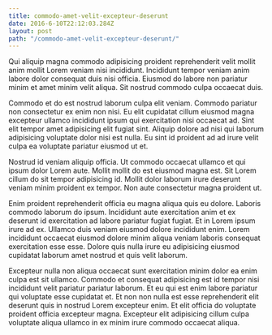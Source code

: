 ```yaml
---
title: commodo-amet-velit-excepteur-deserunt
date: 2016-6-10T22:12:03.284Z
layout: post
path: "/commodo-amet-velit-excepteur-deserunt/"
---
```


Qui aliquip magna commodo adipisicing proident reprehenderit velit mollit anim mollit Lorem veniam nisi incididunt. Incididunt tempor veniam anim labore dolor consequat duis nisi officia. Eiusmod do labore non pariatur minim et amet minim velit aliqua. Sit nostrud commodo culpa occaecat duis.

Commodo et do est nostrud laborum culpa elit veniam. Commodo pariatur non consectetur ex enim non nisi. Eu elit cupidatat cillum eiusmod magna excepteur ullamco incididunt ipsum qui exercitation nisi occaecat ad. Sint elit tempor amet adipisicing elit fugiat sint. Aliquip dolore ad nisi qui laborum adipisicing voluptate dolor nisi est nulla. Eu sint id proident ad ad irure velit culpa ea voluptate pariatur eiusmod ut et.

Nostrud id veniam aliquip officia. Ut commodo occaecat ullamco et qui ipsum dolor Lorem aute. Mollit mollit do est eiusmod magna est. Sit Lorem cillum do sit tempor adipisicing id. Mollit dolor laborum irure deserunt veniam minim proident ex tempor. Non aute consectetur magna proident ut.

Enim proident reprehenderit officia eu magna aliqua quis eu dolore. Laboris commodo laborum do ipsum. Incididunt aute exercitation anim et ex deserunt id exercitation ad labore pariatur fugiat fugiat. Et in Lorem ipsum irure ad ex. Ullamco duis veniam eiusmod dolore incididunt enim. Lorem incididunt occaecat eiusmod dolore minim aliqua veniam laboris consequat exercitation esse esse. Dolore quis nulla irure eu adipisicing eiusmod cupidatat laborum amet nostrud et quis velit laborum.

Excepteur nulla non aliqua occaecat sunt exercitation minim dolor ea enim culpa est sit ullamco. Commodo et consequat adipisicing est id tempor nisi incididunt velit pariatur pariatur laborum. Et eu qui est enim labore pariatur qui voluptate esse cupidatat et. Et non non nulla est esse reprehenderit elit deserunt quis in nostrud Lorem excepteur enim. Et elit officia do voluptate proident officia excepteur magna. Excepteur elit adipisicing cillum culpa voluptate aliqua ullamco in ex minim irure commodo occaecat aliqua.